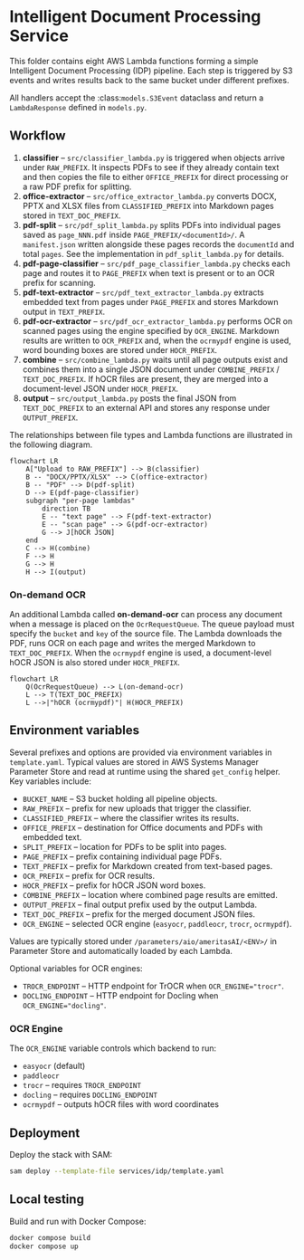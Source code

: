 # Intelligent Document Processing Service

This folder contains eight AWS Lambda functions forming a simple
Intelligent Document Processing (IDP) pipeline. Each step is triggered
by S3 events and writes results back to the same bucket under different
prefixes.

All handlers accept the :class:`models.S3Event` dataclass and return a
``LambdaResponse`` defined in ``models.py``.

## Workflow

1. **classifier** – `src/classifier_lambda.py` is triggered when objects
   arrive under `RAW_PREFIX`. It inspects PDFs to see if they already
   contain text and then copies the file to either `OFFICE_PREFIX` for
   direct processing or a raw PDF prefix for splitting.
2. **office-extractor** – `src/office_extractor_lambda.py` converts DOCX,
   PPTX and XLSX files from `CLASSIFIED_PREFIX` into Markdown pages
   stored in `TEXT_DOC_PREFIX`.
3. **pdf-split** – `src/pdf_split_lambda.py` splits PDFs into individual
   pages saved as `page_NNN.pdf` inside `PAGE_PREFIX/<documentId>/`. A
   `manifest.json` written alongside these pages records the
   `documentId` and total `pages`. See the implementation in
   `pdf_split_lambda.py` for details.
4. **pdf-page-classifier** – `src/pdf_page_classifier_lambda.py` checks
   each page and routes it to `PAGE_PREFIX` when text is present or to an
   OCR prefix for scanning.
5. **pdf-text-extractor** – `src/pdf_text_extractor_lambda.py` extracts
   embedded text from pages under `PAGE_PREFIX` and stores Markdown
   output in `TEXT_PREFIX`.
6. **pdf-ocr-extractor** – `src/pdf_ocr_extractor_lambda.py` performs OCR
   on scanned pages using the engine specified by `OCR_ENGINE`. Markdown
   results are written to `OCR_PREFIX` and, when the `ocrmypdf` engine is
   used, word bounding boxes are stored under `HOCR_PREFIX`.
7. **combine** – `src/combine_lambda.py` waits until all page outputs
   exist and combines them into a single JSON document under
   `COMBINE_PREFIX` / `TEXT_DOC_PREFIX`. If hOCR files are present, they
   are merged into a document-level JSON under `HOCR_PREFIX`.
8. **output** – `src/output_lambda.py` posts the final JSON from
   `TEXT_DOC_PREFIX` to an external API and stores any response under
   `OUTPUT_PREFIX`.

The relationships between file types and Lambda functions are illustrated
in the following diagram.

```mermaid
flowchart LR
    A["Upload to RAW_PREFIX"] --> B(classifier)
    B -- "DOCX/PPTX/XLSX" --> C(office-extractor)
    B -- "PDF" --> D(pdf-split)
    D --> E(pdf-page-classifier)
    subgraph "per-page lambdas"
        direction TB
        E -- "text page" --> F(pdf-text-extractor)
        E -- "scan page" --> G(pdf-ocr-extractor)
        G --> J[hOCR JSON]
    end
    C --> H(combine)
    F --> H
    G --> H
    H --> I(output)
```

### On-demand OCR

An additional Lambda called **on-demand-ocr** can process any document when a
message is placed on the `OcrRequestQueue`. The queue payload must specify the
`bucket` and `key` of the source file. The Lambda downloads the PDF, runs OCR on
each page and writes the merged Markdown to `TEXT_DOC_PREFIX`. When the
`ocrmypdf` engine is used, a document-level hOCR JSON is also stored under
`HOCR_PREFIX`.

```mermaid
flowchart LR
    Q(OcrRequestQueue) --> L(on-demand-ocr)
    L --> T(TEXT_DOC_PREFIX)
    L -->|"hOCR (ocrmypdf)"| H(HOCR_PREFIX)
```

## Environment variables

Several prefixes and options are provided via environment variables in
`template.yaml`. Typical values are stored in AWS Systems Manager
Parameter Store and read at runtime using the shared `get_config`
helper. Key variables include:

- `BUCKET_NAME` – S3 bucket holding all pipeline objects.
- `RAW_PREFIX` – prefix for new uploads that trigger the classifier.
- `CLASSIFIED_PREFIX` – where the classifier writes its results.
- `OFFICE_PREFIX` – destination for Office documents and PDFs with
  embedded text.
- `SPLIT_PREFIX` – location for PDFs to be split into pages.
- `PAGE_PREFIX` – prefix containing individual page PDFs.
- `TEXT_PREFIX` – prefix for Markdown created from text-based pages.
- `OCR_PREFIX` – prefix for OCR results.
- `HOCR_PREFIX` – prefix for hOCR JSON word boxes.
- `COMBINE_PREFIX` – location where combined page results are emitted.
- `OUTPUT_PREFIX` – final output prefix used by the output Lambda.
- `TEXT_DOC_PREFIX` – prefix for the merged document JSON files.
- `OCR_ENGINE` – selected OCR engine (`easyocr`, `paddleocr`, `trocr`, `ocrmypdf`).

Values are typically stored under `/parameters/aio/ameritasAI/<ENV>/` in
Parameter Store and automatically loaded by each Lambda.

Optional variables for OCR engines:

- `TROCR_ENDPOINT` – HTTP endpoint for TrOCR when `OCR_ENGINE="trocr"`.
- `DOCLING_ENDPOINT` – HTTP endpoint for Docling when
  `OCR_ENGINE="docling"`.

### OCR Engine

The `OCR_ENGINE` variable controls which backend to run:

- `easyocr` (default)
- `paddleocr`
- `trocr` – requires `TROCR_ENDPOINT`
- `docling` – requires `DOCLING_ENDPOINT`
- `ocrmypdf` – outputs hOCR files with word coordinates

## Deployment

Deploy the stack with SAM:

```bash
sam deploy --template-file services/idp/template.yaml
```

## Local testing

Build and run with Docker Compose:

```bash
docker compose build
docker compose up
```
